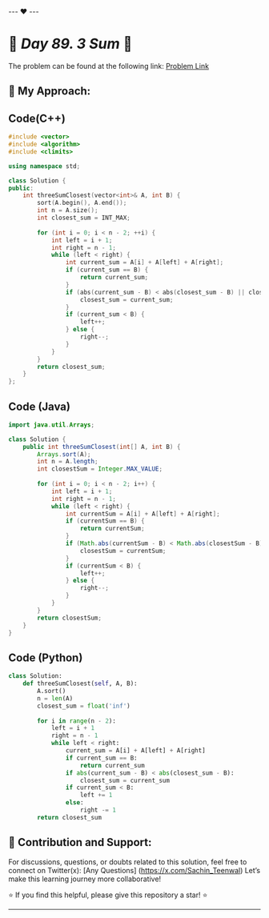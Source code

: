 --- ❤️ ---

# 🚀 _Day 89. 3 Sum_ 🧠


The problem can be found at the following link: [Problem Link](https://www.interviewbit.com/problems/3-sum/)

## 🎯 **My Approach:**


## Code(C++)
```cpp
#include <vector>
#include <algorithm>
#include <climits>

using namespace std;

class Solution {
public:
    int threeSumClosest(vector<int>& A, int B) {
        sort(A.begin(), A.end());
        int n = A.size();
        int closest_sum = INT_MAX;
        
        for (int i = 0; i < n - 2; ++i) {
            int left = i + 1;
            int right = n - 1;
            while (left < right) {
                int current_sum = A[i] + A[left] + A[right];
                if (current_sum == B) {
                    return current_sum;
                }
                if (abs(current_sum - B) < abs(closest_sum - B) || closest_sum == INT_MAX) {
                    closest_sum = current_sum;
                }
                if (current_sum < B) {
                    left++;
                } else {
                    right--;
                }
            }
        }
        return closest_sum;
    }
};
```

## Code (Java)

```java
import java.util.Arrays;

class Solution {
    public int threeSumClosest(int[] A, int B) {
        Arrays.sort(A);
        int n = A.length;
        int closestSum = Integer.MAX_VALUE;
        
        for (int i = 0; i < n - 2; i++) {
            int left = i + 1;
            int right = n - 1;
            while (left < right) {
                int currentSum = A[i] + A[left] + A[right];
                if (currentSum == B) {
                    return currentSum;
                }
                if (Math.abs(currentSum - B) < Math.abs(closestSum - B) || closestSum == Integer.MAX_VALUE) {
                    closestSum = currentSum;
                }
                if (currentSum < B) {
                    left++;
                } else {
                    right--;
                }
            }
        }
        return closestSum;
    }
}
```

## Code (Python)

```python
class Solution:
    def threeSumClosest(self, A, B):
        A.sort()
        n = len(A)
        closest_sum = float('inf')
        
        for i in range(n - 2):
            left = i + 1
            right = n - 1
            while left < right:
                current_sum = A[i] + A[left] + A[right]
                if current_sum == B:
                    return current_sum
                if abs(current_sum - B) < abs(closest_sum - B):
                    closest_sum = current_sum
                if current_sum < B:
                    left += 1
                else:
                    right -= 1
        return closest_sum
```



## 🎯 **Contribution and Support:**

For discussions, questions, or doubts related to this solution, feel free to connect on Twitter(x): [Any Questions] (https://x.com/Sachin_Teenwal) Let’s make this learning journey more collaborative!

⭐ If you find this helpful, please give this repository a star! ⭐

---

